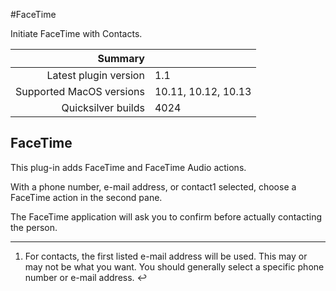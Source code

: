 #FaceTime

Initiate FaceTime with Contacts.

 Summary                  | &nbsp; 
-------------------------:|:--------------------
 Latest plugin version    | 1.1
 Supported MacOS versions | 10.11, 10.12, 10.13
 Quicksilver builds       | 4024


## FaceTime

This plug-in adds FaceTime and FaceTime Audio actions.

With a phone number, e-mail address, or contact1 selected, choose a FaceTime
action in the second pane.

The FaceTime application will ask you to confirm before actually contacting
the person.

* * *

  1. For contacts, the first listed e-mail address will be used. This may or may not be what you want. You should generally select a specific phone number or e-mail address. ↩